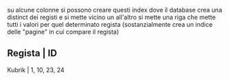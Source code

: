 su alcune colonne si possono creare questi index dove il database crea una distinct dei registi e si mette vicino un all'altro si mette una riga che mette tutti i valori per quel determinato regista (sostanzialmente crea un indice delle "pagine" in cui compare il regista)

Regista |  ID
------------------------
Kubrik  | 1, 10, 23, 24